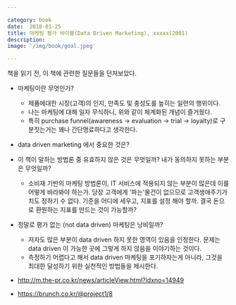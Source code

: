```yaml
---

category: book
date:  2018-03-25
title: 마케팅 평가 바이블(Data Driven Marketing), xxxxx(2001)
description: 
image: '/img/book/goal.jpeg'

--- 
```


책을 읽기 전, 이 책에 관련한 질문들을 던져보았다.

- 마케팅이란 무엇인가?
    - 제품에대한 시장(고객)의 인지, 만족도 및 충성도를 높히는 일련의 행위이다.
    - 나는 마케팅에 대해 일자 무식하니, 위와 같이 체계화된 개념이 즐거웠다.
    - 특히 purchase funnel(awareness -> evaluation -> trial -> loyalty)로 구분짓는거는 꽤나 간단명료하다고 생각한다.

- data driven marketing 에서 중요한 것은?
- 이 책이 말하는 방법론 중 유효하지 않은 것은 무엇일까? 내가 동의하지 못하는 부분은 무엇일까?
    - 소비재 기반의 마케팅 방법론이, IT 서비스에 적용되지 않는 부분이 많은데 이를 어떻게 바라봐야 하는가. 당장 고객에게 '파는'물건이 없으므로 고객생애주기가치도 정하기 수 없다. 기준을 어디에 세우고, 지표를 설정 해야 할까. 결국 돈으로 환원하는 지표를 만드는 것이 가능할까?
- 정말로 평가 없는 (not data driven) 마케팅은 낭비일까?
    - 저자도 많은 부분이 data driven 하지 못한 영역이 있음을 인정한다. 문제는 data driven 이 가능한 곳에 그렇게 하지 않음을 이야기하는 것이다.
    -  측정하기 어렵다고 해서 data driven 마케팅을 포기하자는게 아니라, 그것을 최대한 달성하기 위한 실천적인 방법들을 제시한다.



- http://m.the-pr.co.kr/news/articleView.html?idxno=14949
- https://brunch.co.kr/@project1/8
    